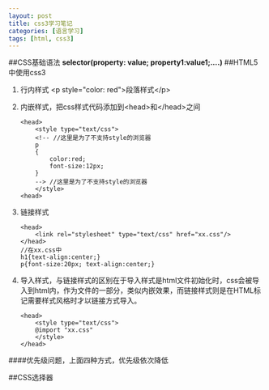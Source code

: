 ```yaml
---
layout: post
title: css3学习笔记
categories: [语言学习]
tags: [html, css3]
---
```

##CSS基础语法
**selector(property: value; property1:value1;....)**
##HTML5中使用css3
1. 行内样式 \<p style="color: red">段落样式\</p>
2. 内嵌样式，把css样式代码添加到\<head>和\</head>之间
	
	```
	<head>
		<style type="text/css">
		<!-- //这里是为了不支持style的浏览器
		p
		{
			color:red;
			font-size:12px;
		}
		--> //这里是为了不支持style的浏览器
		</style>
	<head>
	```
3. 链接样式
	
	```
	<head>
		<link rel="stylesheet" type="text/css" href="xx.css"/>
	</head>
	//在xx.css中
	h1{text-align:center;}
	p{font-size:20px; text-align:center;}
	```
4. 导入样式，与链接样式的区别在于导入样式是html文件初始化时，css会被导入到html内，作为文件的一部分，类似内嵌效果，而链接样式则是在HTML标记需要样式风格时才以链接方式导入。
	
	```
	<head>
		<style type="text/css">
		@import "xx.css"
		</style>
	</head>
	```
####优先级问题，上面四种方式，优先级依次降低

##CSS选择器